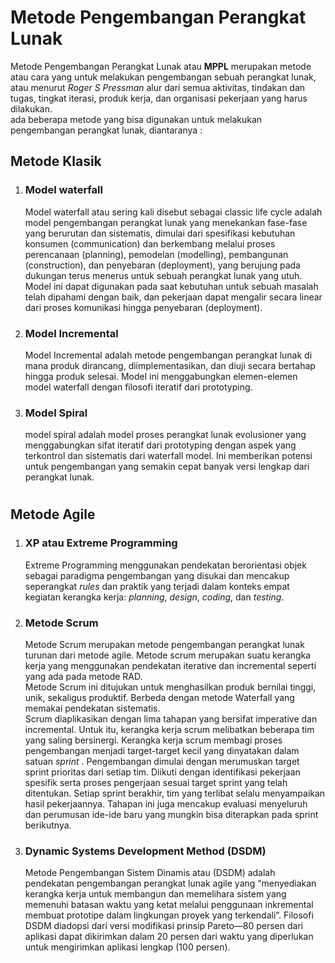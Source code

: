 # Metode Pengembangan Perangkat Lunak 

Metode Pengembangan Perangkat Lunak atau **MPPL** merupakan metode atau cara yang untuk melakukan pengembangan sebuah perangkat lunak, atau menurut _Roger S Pressman_ alur dari semua aktivitas, tindakan dan tugas, tingkat iterasi, produk kerja, dan organisasi pekerjaan yang harus dilakukan. <br> 
ada beberapa metode yang bisa digunakan untuk melakukan pengembangan perangkat lunak, diantaranya :

## Metode Klasik

1. ### Model waterfall

    Model waterfall atau sering kali disebut sebagai classic life cycle adalah model pengembangan perangkat lunak yang menekankan fase-fase yang berurutan dan sistematis, dimulai dari spesifikasi kebutuhan konsumen (communication) dan berkembang melalui proses perencanaan (planning), pemodelan (modelling), pembangunan (construction), dan penyebaran (deployment), yang berujung pada dukungan terus menerus untuk sebuah perangkat lunak yang utuh. <br>
    Model ini dapat digunakan pada saat kebutuhan untuk sebuah masalah telah dipahami dengan baik, dan pekerjaan dapat mengalir secara linear dari proses komunikasi hingga penyebaran (deployment).

2. ### Model Incremental

    Model Incremental adalah metode pengembangan perangkat lunak di mana produk dirancang, diimplementasikan, dan diuji secara bertahap hingga produk selesai. Model ini menggabungkan elemen-elemen model waterfall dengan filosofi iteratif dari prototyping.


3. ### Model Spiral

    model spiral adalah model proses perangkat lunak evolusioner yang menggabungkan sifat iteratif dari prototyping dengan aspek yang terkontrol dan sistematis dari waterfall
    model. Ini memberikan potensi untuk pengembangan yang semakin cepat banyak versi lengkap dari perangkat lunak.

#

## Metode Agile 

1. ### XP atau Extreme Programming

    Extreme Programming menggunakan pendekatan berorientasi objek sebagai paradigma pengembangan yang disukai dan mencakup seperangkat _rules_ dan praktik yang
    terjadi dalam konteks empat kegiatan kerangka kerja: _planning_, _design_, _coding_, dan _testing_.

2. ### Metode Scrum

    Metode Scrum merupakan metode pengembangan perangkat lunak turunan dari metode agile. Metode scrum merupakan suatu kerangka kerja yang menggunakan pendekatan iterative dan incremental seperti yang ada pada metode RAD. <br>
    Metode Scrum ini ditujukan untuk menghasilkan produk bernilai tinggi, unik, sekaligus produktif.
    Berbeda dengan metode Waterfall yang memakai pendekatan sistematis. <br>
    Scrum diaplikasikan dengan lima tahapan yang bersifat imperative dan incremental. Untuk itu, kerangka kerja scrum melibatkan beberapa tim yang saling bersinergi.
    Kerangka kerja scrum membagi proses pengembangan menjadi target-target kecil yang dinyatakan dalam satuan _sprint_ .
    Pengembangan dimulai dengan merumuskan target sprint prioritas dari setiap tim. Diikuti dengan identifikasi pekerjaan spesifik serta proses pengerjaan sesuai target sprint yang telah ditentukan.
    Setiap sprint berakhir, tim yang terlibat selalu menyampaikan hasil pekerjaannya. Tahapan ini juga mencakup evaluasi menyeluruh dan perumusan ide-ide baru yang mungkin bisa diterapkan pada sprint berikutnya.

3. ### Dynamic Systems Development Method (DSDM)

    Metode Pengembangan Sistem Dinamis atau (DSDM) adalah pendekatan pengembangan perangkat lunak agile yang “menyediakan kerangka kerja untuk membangun dan memelihara sistem yang memenuhi batasan waktu yang ketat melalui penggunaan inkremental membuat prototipe dalam lingkungan proyek yang terkendali”.
    Filosofi DSDM diadopsi dari versi modifikasi prinsip Pareto—80 persen dari aplikasi dapat dikirimkan dalam 20 persen dari waktu yang diperlukan untuk mengirimkan
    aplikasi lengkap (100 persen).
